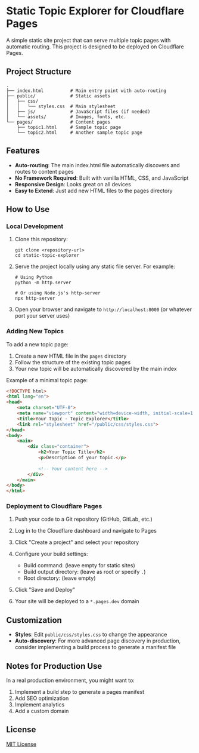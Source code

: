 # Static Topic Explorer for Cloudflare Pages

A simple static site project that can serve multiple topic pages with automatic routing. This project is designed to be deployed on Cloudflare Pages.

## Project Structure

```
.
├── index.html          # Main entry point with auto-routing
├── public/             # Static assets
│   ├── css/
│   │   └── styles.css  # Main stylesheet
│   ├── js/             # JavaScript files (if needed)
│   └── assets/         # Images, fonts, etc.
└── pages/              # Content pages
    ├── topic1.html     # Sample topic page
    └── topic2.html     # Another sample topic page
```

## Features

- **Auto-routing**: The main index.html file automatically discovers and routes to content pages
- **No Framework Required**: Built with vanilla HTML, CSS, and JavaScript
- **Responsive Design**: Looks great on all devices
- **Easy to Extend**: Just add new HTML files to the pages directory

## How to Use

### Local Development

1. Clone this repository:
   ```
   git clone <repository-url>
   cd static-topic-explorer
   ```

2. Serve the project locally using any static file server. For example:
   ```
   # Using Python
   python -m http.server
   
   # Or using Node.js's http-server
   npx http-server
   ```

3. Open your browser and navigate to `http://localhost:8000` (or whatever port your server uses)

### Adding New Topics

To add a new topic page:

1. Create a new HTML file in the `pages` directory
2. Follow the structure of the existing topic pages
3. Your new topic will be automatically discovered by the main index

Example of a minimal topic page:

```html
<!DOCTYPE html>
<html lang="en">
<head>
    <meta charset="UTF-8">
    <meta name="viewport" content="width=device-width, initial-scale=1.0">
    <title>Your Topic - Topic Explorer</title>
    <link rel="stylesheet" href="/public/css/styles.css">
</head>
<body>
    <main>
        <div class="container">
            <h2>Your Topic Title</h2>
            <p>Description of your topic.</p>
            
            <!-- Your content here -->
        </div>
    </main>
</body>
</html>
```

### Deployment to Cloudflare Pages

1. Push your code to a Git repository (GitHub, GitLab, etc.)

2. Log in to the Cloudflare dashboard and navigate to Pages

3. Click "Create a project" and select your repository

4. Configure your build settings:
   - Build command: (leave empty for static sites)
   - Build output directory: (leave as root or specify `.`)
   - Root directory: (leave empty)

5. Click "Save and Deploy"

6. Your site will be deployed to a `*.pages.dev` domain

## Customization

- **Styles**: Edit `public/css/styles.css` to change the appearance
- **Auto-discovery**: For more advanced page discovery in production, consider implementing a build process to generate a manifest file

## Notes for Production Use

In a real production environment, you might want to:

1. Implement a build step to generate a pages manifest
2. Add SEO optimization
3. Implement analytics
4. Add a custom domain

## License

[MIT License](LICENSE) 